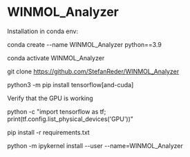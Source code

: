 # WINMOL_Analyzer

Installation in conda env:

conda create --name WINMOL_Analyzer python==3.9

conda activate WINMOL_Analyzer

git clone https://github.com/StefanReder/WINMOL_Analyzer

python3 -m pip install tensorflow[and-cuda]

Verify that the GPU is working

python -c "import tensorflow as tf; print(tf.config.list_physical_devices('GPU'))"

pip install -r requirements.txt

python -m ipykernel install --user --name=WINMOL_Analyzer
